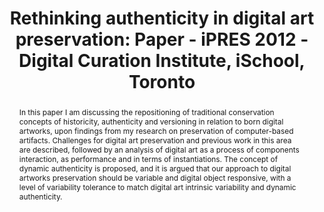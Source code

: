 ---
abstract: In this paper I am discussing the repositioning of traditional conservation
  concepts of historicity, authenticity and versioning in relation to born digital
  artworks, upon findings from my research on preservation of computer-based artifacts.
  Challenges for digital art preservation and previous work in this area are described,
  followed by an analysis of digital art as a process of components interaction, as
  performance and in terms of instantiations. The concept of dynamic authenticity
  is proposed, and it is argued that our approach to digital artworks preservation
  should be variable and digital object responsive, with a level of variability tolerance
  to match digital art intrinsic variability and dynamic authenticity.
creators:
- Innocenti, Perla
date: null
document_url: https://services.phaidra.univie.ac.at/api/object/o:293683/download
grand_parent: iPRES
institutions: []
keywords:
- ischool
- toronto
- canada
- digital preservation
- digital art
- authenticity
- instantions
- perfomances
- music notation
landing_page_url: https://phaidra.univie.ac.at/o:293683
language: eng
layout: publication
license: CC BY-NC-SA 3.0 AT
notes_url: null
parent: iPRES 2012
presentation_url: null
size: 613917
source_name: iPRES
title: 'Rethinking authenticity in digital art preservation: Paper - iPRES 2012 -
  Digital Curation Institute, iSchool, Toronto'
type: paper
year: 2012
---